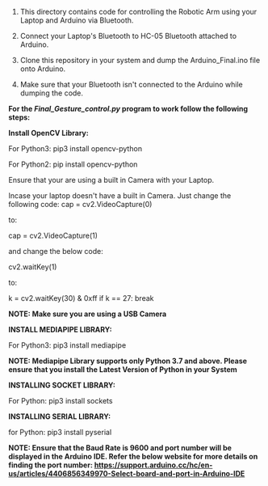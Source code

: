 1) This directory contains code for controlling the Robotic Arm using your Laptop and Arduino via Bluetooth.

2) Connect your Laptop's Bluetooth to HC-05 Bluetooth attached to Arduino.

3) Clone this repository in your system and dump the Arduino_Final.ino file onto Arduino.

4) Make sure that your Bluetooth isn't connected to the Arduino while dumping the code.

**For the *Final_Gesture_control.py* program to work follow the following steps:**

**Install OpenCV Library:**

For Python3:
pip3 install opencv-python

For Python2:
pip install opencv-python

Ensure that your are using a built in Camera with your Laptop.

Incase your laptop doesn't have a built in Camera. Just change the following code:
cap = cv2.VideoCapture(0)

to:

cap = cv2.VideoCapture(1)

and change the below code:

cv2.waitKey(1)

to:

k = cv2.waitKey(30) & 0xff
        if k == 27:
            break

**NOTE: Make sure you are using a USB Camera**


**INSTALL MEDIAPIPE LIBRARY:**

For Python3:
pip3 install mediapipe

**NOTE: Mediapipe Library supports only Python 3.7 and above. Please ensure that you install the Latest Version of Python in your System**

**INSTALLING SOCKET LIBRARY:**

For Python:
pip3 install sockets

**INSTALLING SERIAL LIBRARY:**

for Python:
pip3 install pyserial

**NOTE: Ensure that the Baud Rate is 9600 and port number will be displayed in the Arduino IDE.
Refer the below website for more details on finding the port number:
https://support.arduino.cc/hc/en-us/articles/4406856349970-Select-board-and-port-in-Arduino-IDE**
